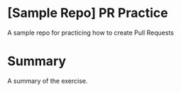 # [Sample Repo] PR Practice
A sample repo for practicing how to create Pull Requests

# Summary
A summary of the exercise. 

